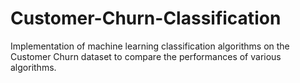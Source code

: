 # Customer-Churn-Classification
Implementation of machine learning classification algorithms on the Customer Churn dataset to compare the  performances of various algorithms.
